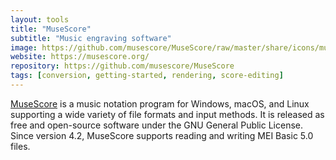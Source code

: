 ```yaml
---
layout: tools
title: "MuseScore"
subtitle: "Music engraving software"
image: https://github.com/musescore/MuseScore/raw/master/share/icons/musescore_logo_full.png
website: https://musescore.org/
repository: https://github.com/musescore/MuseScore
tags: [conversion, getting-started, rendering, score-editing]
---
```


[MuseScore](https://musescore.org/) is a music notation program for Windows, macOS, and Linux supporting a wide variety of file formats and input methods. It is released as free and open-source software under the GNU General Public License. Since version 4.2, MuseScore supports reading and writing MEI Basic 5.0 files.

